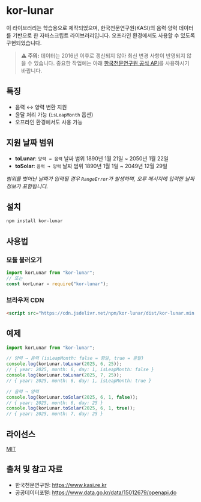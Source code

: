 # kor-lunar

이 라이브러리는 학습용으로 제작되었으며, 한국천문연구원(KASI)의 음력·양력 데이터를 기반으로 한 자바스크립트 라이브러리입니다. 오프라인 환경에서도 사용할 수 있도록 구현되었습니다.

> **⚠️ 주의:** 데이터는 2016년 이후로 갱신되지 않아 최신 변경 사항이 반영되지 않을 수 있습니다. 중요한 작업에는 아래 [한국천문연구원 공식 API](#출처-및-참고-자료)를 사용하시기 바랍니다.

## 특징

- 음력 ↔ 양력 변환 지원
- 윤달 처리 가능 (`isLeapMonth` 옵션)
- 오프라인 환경에서도 사용 가능

## 지원 날짜 범위

- **toLunar**: `양력 → 음력` 날짜 범위 1890년 1월 21일 ~ 2050년 1월 22일
- **toSolar**: `음력 → 양력` 날짜 범위 1890년 1월 1일 ~ 2049년 12월 29일

_범위를 벗어난 날짜가 입력될 경우 `RangeError`가 발생하며, 오류 메시지에 입력한 날짜 정보가 포함됩니다._

## 설치

```bash
npm install kor-lunar
```

## 사용법

### 모듈 불러오기

```js
import korLunar from "kor-lunar";
// 또는
const korLunar = require("kor-lunar");
```

### 브라우저 CDN

```html
<script src="https://cdn.jsdelivr.net/npm/kor-lunar/dist/kor-lunar.min.js"></script>
```

## 예제

```js
import korLunar from "kor-lunar";

// 양력 → 음력 (isLeapMonth: false = 평달, true = 윤달)
console.log(korLunar.toLunar(2025, 6, 25));
// { year: 2025, month: 6, day: 1, isLeapMonth: false }
console.log(korLunar.toLunar(2025, 7, 25));
// { year: 2025, month: 6, day: 1, isLeapMonth: true }

// 음력 → 양력
console.log(korLunar.toSolar(2025, 6, 1, false));
// { year: 2025, month: 6, day: 25 }
console.log(korLunar.toSolar(2025, 6, 1, true));
// { year: 2025, month: 7, day: 25 }
```

## 라이선스

[MIT](LICENSE)

## 출처 및 참고 자료

- 한국천문연구원: https://www.kasi.re.kr
- 공공데이터포털: https://www.data.go.kr/data/15012679/openapi.do
